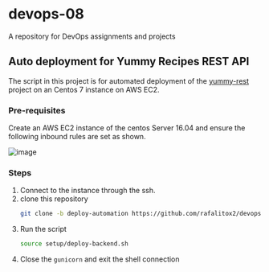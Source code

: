 # devops-08
A repository for DevOps assignments and projects

## Auto deployment for Yummy Recipes REST API

The script in this project is for automated deployment of the [yummy-rest](https://github.com/indungu/yummy-rest.git) project on an Centos 7 instance on AWS EC2.


### Pre-requisites
Create an AWS EC2 instance of the centos Server 16.04 and ensure the following inbound rules are set as shown.

![image](https://user-images.githubusercontent.com/30072633/39813336-af65afec-5398-11e8-82ab-c75b8b07e71d.png)

### Steps

1. Connect to the instance through the ssh.
2. clone this repository
    ```bash
    git clone -b deploy-automation https://github.com/rafalitox2/devops-08.git setup
    ```
3. Run the script
    ```bash
    source setup/deploy-backend.sh
    ```
4. Close the `gunicorn` and exit the shell connection
